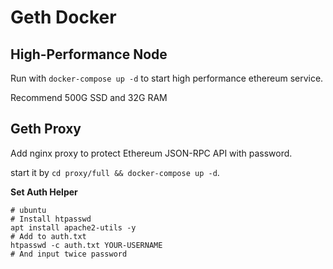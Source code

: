 # Geth Docker

## High-Performance Node
Run with `docker-compose up -d` to start high performance ethereum service.

Recommend 500G SSD and 32G RAM

## Geth Proxy
Add nginx proxy to protect Ethereum JSON-RPC API with password.

start it by `cd proxy/full && docker-compose up -d`.

**Set Auth Helper**

```
# ubuntu
# Install htpasswd
apt install apache2-utils -y
# Add to auth.txt
htpasswd -c auth.txt YOUR-USERNAME
# And input twice password
```
